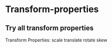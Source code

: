 # Transform-properties
## Try all transform properties
Transform Properties:
scale
translate
rotate
skew
